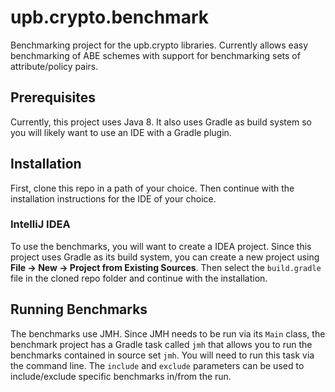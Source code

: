 # upb.crypto.benchmark
Benchmarking project for the upb.crypto libraries.
Currently allows easy benchmarking of ABE schemes with support for benchmarking sets of attribute/policy pairs.

## Prerequisites

Currently, this project uses Java 8. It also uses Gradle as build system so you will likely want to use an IDE with a Gradle plugin.

## Installation

First, clone this repo in a path of your choice.
Then continue with the installation instructions for the IDE of your choice.

### IntelliJ IDEA

To use the benchmarks, you will want to create a IDEA project. Since this project uses Gradle as its build system, you can create a new project using **File -> New -> Project from Existing Sources**. Then select the `build.gradle` file in the cloned repo folder and continue with the installation.

## Running Benchmarks

The benchmarks use JMH.
Since JMH needs to be run via its `Main` class, the benchmark project has a Gradle task called `jmh` that allows you to run the benchmarks contained in source set `jmh`.
You will need to run this task via the command line.
The `include` and `exclude` parameters can be used to include/exclude specific benchmarks in/from the run.
